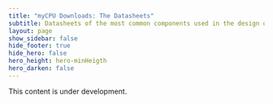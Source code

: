 ```yaml
---
title: "myCPU Downloads: The Datasheets"
subtitle: Datasheets of the most common components used in the design of myCPU
layout: page
show_sidebar: false
hide_footer: true
hide_hero: false
hero_height: hero-minHeigth
hero_darken: false
---
```

This content is under development.